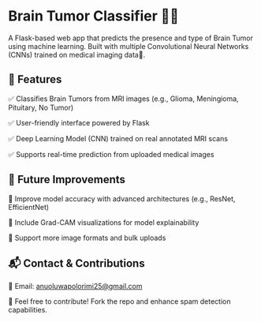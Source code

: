 # Brain Tumor Classifier 🧠🔬
A Flask-based web app that predicts the presence and type of Brain Tumor using machine learning. Built with multiple Convolutional Neural Networks (CNNs) trained on medical imaging data🚀.

## 🚀 Features
✅ Classifies Brain Tumors from MRI images (e.g., Glioma, Meningioma, Pituitary, No Tumor)

✅ User-friendly interface powered by Flask

✅ Deep Learning Model (CNN) trained on real annotated MRI scans

✅ Supports real-time prediction from uploaded medical images

## 🚀 Future Improvements
🔹 Improve model accuracy with advanced architectures (e.g., ResNet, EfficientNet)

🔹 Include Grad-CAM visualizations for model explainability

🔹 Support more image formats and bulk uploads

## 📬 Contact & Contributions
📩 Email: anuoluwapolorimi25@gmail.com 

🚀 Feel free to contribute! Fork the repo and enhance spam detection capabilities.
